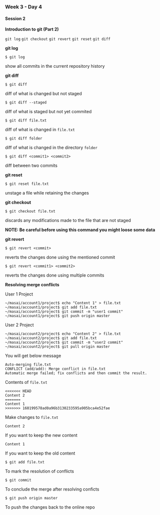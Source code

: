 ### Week 3 - Day 4

#### Session 2

**Introduction to git (Part 2)**

`git log` `git checkout` `git revert` `git reset` `git diff` 

**git log**

```
$ git log
```

show all commits in the current repository history



**git diff**

```
$ git diff
```

diff of what is changed but not staged

```
$ git diff --staged
```

diff of what is staged but not yet commited

```
$ git diff file.txt
```

diff of what is changed in `file.txt`

```
$ git diff folder
```

diff of what is changed in the directory `folder`

```
$ git diff <commit1> <commit2>
```

diff between two commits



**git reset**

```
$ git reset file.txt
```

unstage a file while retaining the changes



**git checkout**

```
$ git checkout file.txt
```

discards any modifications made to the file that are not staged

**NOTE: Be careful before using this command you might loose some data**



**git revert**

```
$ git revert <commit>
```
reverts the changes done using the mentioned commit

```
$ git revert <commit1> <commit2>
```
reverts the changes done using multiple commits



**Resolving merge conflicts**

User 1 Project

```
~/masai/account1/project$ echo "Content 1" > file.txt
~/masai/account1/project$ git add file.txt
~/masai/account1/project$ git commit -m "user1 commit"
~/masai/account1/project$ git push origin master
```

User 2 Project

```
~/masai/account2/project$ echo "Content 2" > file.txt
~/masai/account2/project$ git add file.txt
~/masai/account2/project$ git commit -m "user2 commit"
~/masai/account2/project$ git pull origin master
```

You will get below message

```
Auto-merging file.txt
CONFLICT (add/add): Merge conflict in file.txt
Automatic merge failed; fix conflicts and then commit the result.
```

Contents of `file.txt`

```
<<<<<<< HEAD
Content 2
=======
Content 1
>>>>>>> 160199578ad0a96b3130233595a905bca4e52fae
```

Make changes to `file.txt`

```
Content 2
```

If you want to keep the new content

```
Content 1
```

If you want to keep the old content

```
$ git add file.txt
```

To mark the resolution of conflicts

```
$ git commit
```

To conclude the merge after resolving conficts

```
$ git push origin master
```

To push the changes back to the online repo